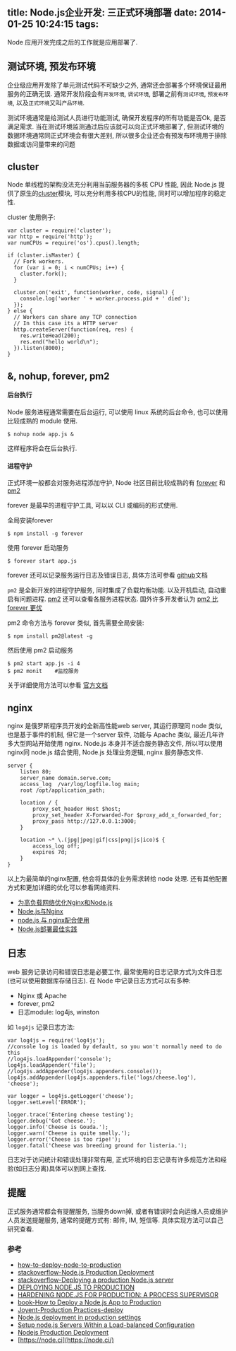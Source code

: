 title: Node.js企业开发: 三正式环境部署
date: 2014-01-25 10:24:15
tags:
---
Node 应用开发完成之后的工作就是应用部署了. 

## 测试环境, 预发布环境
企业级应用开发除了单元测试代码不可缺少之外, 通常还会部署多个环境保证最用服务的正确无误.
通常开发阶段会有`开发环境`, `调试环境`, 部署之前有`测试环境`, `预发布环境`, 以及`正式环境`又叫`产品环境`.

测试环境通常是给测试人员进行功能测试, 确保开发程序的所有功能是否Ok, 是否满足需求. 当在测试环境监测通过后应该就可以向正式环境部署了, 但测试环境的数据环境通常同正式环境会有很大差别, 所以很多企业还会有预发布环境用于排除数据或访问量带来的问题

## cluster
Node 单线程的架构没法充分利用当前服务器的多核 CPU 性能, 因此 Node.js 提供了原生的[cluster](http://nodejs.org/api/cluster.html)模块, 可以充分利用多核CPU的性能, 同时可以增加程序的稳定性.

cluster 使用例子: 

```
var cluster = require('cluster');
var http = require('http');
var numCPUs = require('os').cpus().length;

if (cluster.isMaster) {
  // Fork workers.
  for (var i = 0; i < numCPUs; i++) {
    cluster.fork();
  }

  cluster.on('exit', function(worker, code, signal) {
    console.log('worker ' + worker.process.pid + ' died');
  });
} else {
  // Workers can share any TCP connection
  // In this case its a HTTP server
  http.createServer(function(req, res) {
    res.writeHead(200);
    res.end("hello world\n");
  }).listen(8000);
}
```


## &, nohup, forever, pm2
#### 后台执行
Node 服务进程通常需要在后台运行, 可以使用 linux 系统的后台命令, 也可以使用比较成熟的 module 使用.

```
$ nohup node app.js &
```
这样程序将会在后台执行.

#### 进程守护
正式环境一般都会对服务进程添加守护, Node 社区目前比较成熟的有 [forever](https://github.com/nodejitsu/forever) 和 [pm2](https://github.com/Unitech/pm2)

forever 是最早的进程守护工具, 可以以 CLI 或编码的形式使用.

全局安装forever

	$ npm install -g forever
	
使用 forever 启动服务

	$ forever start app.js
	
forever 还可以记录服务运行日志及错误日志, 具体方法可参看 [github](https://github.com/nodejitsu/forever)文档

`pm2` 是全新开发的进程守护服务, 同时集成了负载均衡功能. 以及开机启动, 自动重启有问题进程. [pm2](http://signup.pm2.io/) 还可以查看各服务进程状态. 国外许多开发者认为 [pm2 比 forever 更优](http://devo.ps/blog/2013/06/26/goodbye-node-forever-hello-pm2.html)

pm2 命令方法与 forever 类似, 首先需要全局安装:

	$ npm install pm2@latest -g
	
然后使用 pm2 启动服务

	$ pm2 start app.js -i 4
	$ pm2 monit    #监控服务
	
关于详细使用方法可以参看 [官方文档](https://github.com/Unitech/pm2)

## nginx
nginx 是俄罗斯程序员开发的全新高性能web server, 其运行原理同 node 类似, 也是基于事件的机制, 但它是一个server 软件, 功能与 Apache 类似, 最近几年许多大型网站开始使用 nginx. Node.js 本身并不适合服务静态文件, 所以可以使用nginx同 node.js 结合使用, Node.js 处理业务逻辑, nginx 服务静态文件.

```
server {
	listen 80;
    server_name domain.serve.com;
    access_log  /var/log/logfile.log main;
    root /opt/application_path;

    location / {
    	proxy_set_header Host $host;
        proxy_set_header X-Forwarded-For $proxy_add_x_forwarded_for;
        proxy_pass http://127.0.0.1:3000;
    }

    location ~* \.(jpg|jpeg|gif|css|png|js|ico)$ {
    	access_log off;
        expires 7d;
    }
}
```
以上为最简单的nginx配置, 他会将具体的业务需求转给 node 处理. 还有其他配置方式和更加详细的优化可以参看网络资料.

* [为高负载网络优化Nginx和Node.js](http://developer.51cto.com/art/201301/378571.htm)
* [Node.js与Nginx](http://ittechnical.sinaapp.com/node-js-and-nginx/)
* [node.js 与 nginx配合使用](http://hi.baidu.com/guoxiaoming/item/1074554ab504feaddf2a9fb3)
* [Node.js部署最佳实践](http://www.douban.com/note/265207425/)

## 日志
web 服务记录访问和错误日志是必要工作, 最常使用的日志记录方式为文件日志(也可以使用数据库存储日志). 在 Node 中记录日志方式可以有多种:

* Nginx 或 Apache
* forever, pm2
* 日志module: log4js, winston

如 `log4js` 记录日志方法:

```
var log4js = require('log4js'); 
//console log is loaded by default, so you won't normally need to do this
//log4js.loadAppender('console');
log4js.loadAppender('file');
//log4js.addAppender(log4js.appenders.console());
log4js.addAppender(log4js.appenders.file('logs/cheese.log'), 'cheese');

var logger = log4js.getLogger('cheese');
logger.setLevel('ERROR');

logger.trace('Entering cheese testing');
logger.debug('Got cheese.');
logger.info('Cheese is Gouda.');
logger.warn('Cheese is quite smelly.');
logger.error('Cheese is too ripe!');
logger.fatal('Cheese was breeding ground for listeria.');
```

日志对于访问统计和错误处理非常有用, 正式环境的日志记录有许多规范方法和经验(如日志分离)具体可以到网上查找.


## 提醒
正式服务通常都会有提醒服务, 当服务down掉, 或者有错误时会向运维人员或维护人员发送提醒服务, 通常的提醒方式有: 邮件, IM, 短信等. 具体实现方法可以自己研究查看.




### 参考

* [how-to-deploy-node-to-production](http://www.slideshare.net/embwbam/how-to-deploy-node-to-production)
* [stackoverflow-Node.js Production Deployment](http://stackoverflow.com/questions/15971156/node-js-production-deployment)
* [stackoverflow-Deploying a production Node.js server](http://stackoverflow.com/questions/8386455/deploying-a-production-node-js-server)
* [DEPLOYING NODE.JS TO PRODUCTION](http://codeplease.wordpress.com/2013/09/27/deploying-node-js-production/)
* [HARDENING NODE.JS FOR PRODUCTION: A PROCESS SUPERVISOR](http://blog.argteam.com/coding/hardening-nodejs-production-process-supervisor/)
* [book-How to Deploy a Node.js App to Production](http://fluentconf.com/fluent2012/public/schedule/detail/24643)
* [Joyent-Production Practices-deploy](http://www.joyent.com/developers/node/deploy)
* [Node.js deployment in production settings](http://ngo-hung.com/blog/2012/07/14/node-js-deployment-in-production-settings)
* [Setup node.js Servers Within a Load-balanced Configuration](http://shawn.dahlen.me/blog/2013/03/18/setup-node-dot-js-servers-within-a-load-balanced-configuration/)
* [Nodejs Production Deployment](http://cthayer.wordpress.com/2013/11/05/nodejs-production-deployment/)
* [https://node.ci](https://node.ci/)